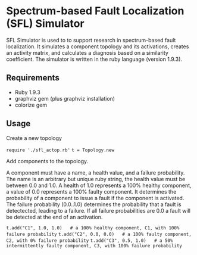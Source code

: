 Spectrum-based Fault Localization (SFL) Simulator
=================================================

SFL Simulator is used to to support research in spectrum-based fault localization. It simulates a component topology and its activations, creates an activity matrix, and calculates a diagnosis based on a similarity coefficient. The simulator is written in the ruby language (version 1.9.3). 

Requirements
------------
*   Ruby 1.9.3
*   graphviz gem (plus graphviz installation)
*   colorize gem

Usage
-----

Create a new topology 

`require './sfl_actop.rb'`
`t = Topology.new`

Add components to the topology. 

A component must have a name, a health value, and a failure probability. The name is an arbitrary but unique ruby string, the health value must be between 0.0 and 1.0. A health of 1.0 represents a 100% healthy component, a value of 0.0 represents a 100% faulty component. It determines the probability of a component to issue a fault if the component is activated. The failure probability (0.0..1.0) determines the probability that a fault is detectected, leading to a failure. If all failure probabilities are 0.0 a fault will be detected at the end of an activation.

`t.add("C1", 1.0, 1.0)   # a 100% healthy component, C1, with 100% failure probability`
`t.add("C2", 0.0, 0.0)   # a 100% faulty component, C2, with 0% failure probability`
`t.add("C3", 0.5, 1.0)   # a 50% intermittently faulty component, C3, with 100% failure probability` 

